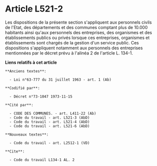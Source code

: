 # Article L521-2

Les dispositions de la présente section s'appliquent aux personnels civils de l'Etat, des départements et des communes
comptant plus de 10.000 habitants ainsi qu'aux personnels des entreprises, des organismes et des établissements publics ou
privés lorsque ces entreprises, organismes et établissements sont chargés de la gestion d'un service public. Ces dispositions
s'appliquent notamment aux personnels des entreprises mentionnées par le décret prévu à l'alinéa 2 de l'article L. 134-1.

**Liens relatifs à cet article**

	**Anciens textes**:

	  - Loi n°63-777 du 31 juillet 1963 - art. 1 (Ab)

	**Codifié par**:

	  - Décret n°73-1047 1973-11-15

	**Cité par**:

	  - CODE DES COMMUNES. - art. L411-22 (Ab)
	  - Code du travail - art. L521-3 (AbD)
	  - Code du travail - art. L521-4 (AbD)
	  - Code du travail - art. L521-6 (AbD)

	**Nouveaux textes**:

	  - Code du travail - art. L2512-1 (VD)

	**Cite**:

	  - Code du travail L134-1 AL. 2
